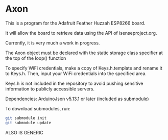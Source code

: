 # Axon

This is a program for the Adafruit Feather Huzzah ESP8266 board.

It will allow the board to retrieve data using the API of isenseproject.org.

Currently, it is very much a work in progress.

The Axon object must be declared with the static storage class specifier at the top of the loop() function

To specify WiFi credentials, make a copy of Keys.h.template and rename it to Keys.h. Then, input your
WiFi credentials into the specified area.

Keys.h is not included in the repository to avoid pushing sensitive information to publicly accessible servers.

Dependencies:
    ArduinoJson v5.13.1 or later (included as submodule)

To download submodules, run:

```bash
git submodule init
git submodule update
```

ALSO IS GENERIC
